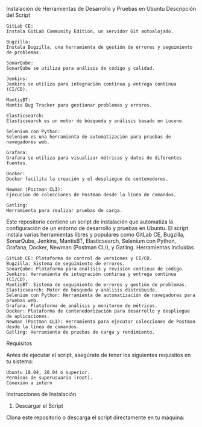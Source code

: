 Instalación de Herramientas de Desarrollo y Pruebas en Ubuntu
Descripción del Script

    GitLab CE:
    Instala GitLab Community Edition, un servidor Git autoalojado.

    Bugzilla:
    Instala Bugzilla, una herramienta de gestión de errores y seguimiento de problemas.

    SonarQube:
    SonarQube se utiliza para análisis de código y calidad.

    Jenkins:
    Jenkins se utiliza para integración continua y entrega continua (CI/CD).

    MantisBT:
    Mantis Bug Tracker para gestionar problemas y errores.

    Elasticsearch:
    Elasticsearch es un motor de búsqueda y análisis basado en Lucene.

    Selenium con Python:
    Selenium es una herramienta de automatización para pruebas de navegadores web.

    Grafana:
    Grafana se utiliza para visualizar métricas y datos de diferentes fuentes.

    Docker:
    Docker facilita la creación y el despliegue de contenedores.

    Newman (Postman CLI):
    Ejecución de colecciones de Postman desde la línea de comandos.

    Gatling:
    Herramienta para realizar pruebas de carga.
Este repositorio contiene un script de instalación que automatiza la configuración de un entorno de desarrollo y pruebas en Ubuntu. El script instala varias herramientas libres y populares como GitLab CE, Bugzilla, SonarQube, Jenkins, MantisBT, Elasticsearch, Selenium con Python, Grafana, Docker, Newman (Postman CLI), y Gatling.
Herramientas Incluidas

    GitLab CE: Plataforma de control de versiones y CI/CD.
    Bugzilla: Sistema de seguimiento de errores.
    SonarQube: Plataforma para análisis y revisión continua de código.
    Jenkins: Herramienta de integración continua y entrega continua (CI/CD).
    MantisBT: Sistema de seguimiento de errores y gestión de problemas.
    Elasticsearch: Motor de búsqueda y análisis distribuido.
    Selenium con Python: Herramienta de automatización de navegadores para pruebas web.
    Grafana: Plataforma de análisis y monitoreo de métricas.
    Docker: Plataforma de contenedorización para desarrollo y despliegue de aplicaciones.
    Newman (Postman CLI): Herramienta para ejecutar colecciones de Postman desde la línea de comandos.
    Gatling: Herramienta de pruebas de carga y rendimiento.

Requisitos

Antes de ejecutar el script, asegúrate de tener los siguientes requisitos en tu sistema:

    Ubuntu 18.04, 20.04 o superior.
    Permisos de superusuario (root).
    Conexión a intern

Instrucciones de Instalación
1. Descargar el Script

Clona este repositorio o descarga el script directamente en tu máquina:
